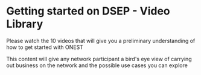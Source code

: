 # Getting started on DSEP - Video Library

Please watch the 10 videos that will give you a preliminary understanding of how to get started with ONEST

This content will give any network participant a bird's eye view of carrying out business on the network and the possible use cases you can explore

